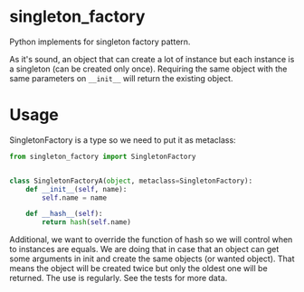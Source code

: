 singleton_factory
=================
Python implements for singleton factory pattern.

As it's sound, an object that can create a lot of instance but each instance is a singleton (can be created only once).
Requiring the same object with the same parameters on `__init__` will return the existing object.

Usage
=====
SingletonFactory is a type so we need to put it as metaclass:

``` python
from singleton_factory import SingletonFactory


class SingletonFactoryA(object, metaclass=SingletonFactory):
    def __init__(self, name):
        self.name = name

    def __hash__(self):
        return hash(self.name)
```

Additional, we want to override the function of hash so we will control when  to instances are equals.
We are doing that in case that an object can get some arguments in init and create the same objects (or wanted object).
That means the object will be created twice but only the oldest one will be returned.
The use is regularly. See the tests for more data.